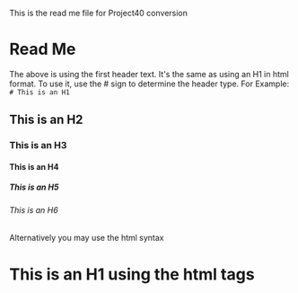 This is the read me file for Project40 conversion
# Read Me 
The above is using the first header text. It's the same as using an H1 in html format. To use it, use the # sign to determine the header type. For Example: `# This is an H1`
## This is an H2
### This is an H3
#### This is an H4
##### This is an H5
###### This is an H6

Alternatively you may use the html syntax

<h1>This is an H1 using the html tags<h1>